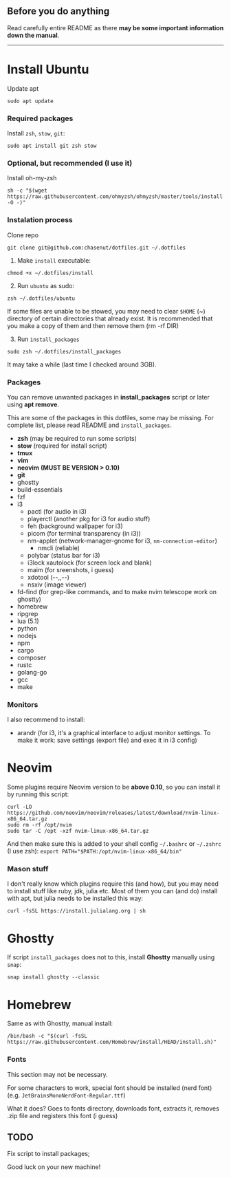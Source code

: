 ## Before you do anything

Read carefully entire README as there **may be some important information down the manual**. 

---

# Install Ubuntu
Update apt
```
sudo apt update
```
### Required packages
Install `zsh`, `stow`, `git`:
```
sudo apt install git zsh stow
```
### Optional, but recommended (I use it)
Install oh-my-zsh
```
sh -c "$(wget https://raw.githubusercontent.com/ohmyzsh/ohmyzsh/master/tools/install.sh -O -)"
```
### Instalation process
Clone repo
```
git clone git@github.com:chasenut/dotfiles.git ~/.dotfiles
```
1. Make `install` executable:
```
chmod +x ~/.dotfiles/install
```
2. Run `ubuntu` as sudo:
```
zsh ~/.dotfiles/ubuntu
```
If some files are unable to be stowed, you may need to
clear `$HOME` (~) directory of certain directories that already exist.
It is recommended that you make a copy of them and then
remove them (rm -rf DIR)

3. Run `install_packages`
```
sudo zsh ~/.dotfiles/install_packages
```
It may take a while (last time I checked around 3GB).


### Packages

You can remove unwanted packages in **install_packages** script or later using **apt remove**.

This are some of the packages in this dotfiles, some may be missing.
For complete list, please read README and `install_packages`.
 - **zsh** (may be required to run some scripts)
 - **stow** (required for install script)
 - **tmux**
 - **vim**
 - **neovim** **(MUST BE VERSION > 0.10)**
 - **git**
 - ghostty
 - build-essentials
 - fzf
 - i3
   - pactl (for audio in i3)
   - playerctl (another pkg for i3 for audio stuff)
   - feh (background wallpaper for i3)
   - picom (for terminal transparency (in i3))
   - nm-applet (network-manager-gnome for i3, `nm-connection-editor`)
     - nmcli (reliable)
   - polybar (status bar for i3)
   - i3lock xautolock (for screen lock and blank)
   - maim (for sreenshots, i guess)
   - xdotool (--,,--)
   - nsxiv (image viewer)
 - fd-find (for grep-like commands, and to make nvim telescope work on ghostty)
 - homebrew
 - ripgrep
 - lua (5.1)
 - python
 - nodejs
 - npm
 - cargo
 - composer
 - rustc
 - golang-go
 - gcc
 - make

### Monitors

I also recommend to install:
 - arandr (for i3, it's a graphical interface to adjust monitor settings. To make it work: save settings (export file) and exec it in i3 config)

# Neovim

Some plugins require Neovim version to be **above 0.10**, so you can install it by running this script:
```
curl -LO https://github.com/neovim/neovim/releases/latest/download/nvim-linux-x86_64.tar.gz
sudo rm -rf /opt/nvim
sudo tar -C /opt -xzf nvim-linux-x86_64.tar.gz
```

And then make sure this is added to your shell config `~/.bashrc` or `~/.zshrc` (I use zsh):
`export PATH="$PATH:/opt/nvim-linux-x86_64/bin"`

### Mason stuff
I don't really know which plugins require this (and how),
but you may need to install stuff like ruby, jdk, julia etc.
Most of them you can (and do) install with apt, but julia needs
to be installed this way:
```
curl -fsSL https://install.julialang.org | sh
```

# Ghostty
If script `install_packages` does not to this, install **Ghostty** manually using `snap`:
```
snap install ghostty --classic
```

# Homebrew
Same as with Ghostty, manual install:
```
/bin/bash -c "$(curl -fsSL https://raw.githubusercontent.com/Homebrew/install/HEAD/install.sh)"
```

### Fonts
This section may not be necessary.

For some characters to work, special font should be installed (nerd font) (e.g. `JetBrainsMonoNerdFont-Regular.ttf`)

What it does? Goes to fonts directory, downloads font, extracts it, removes .zip file and registers this font (i guess)

## TODO
Fix script to install packages;

Good luck on your new machine!
